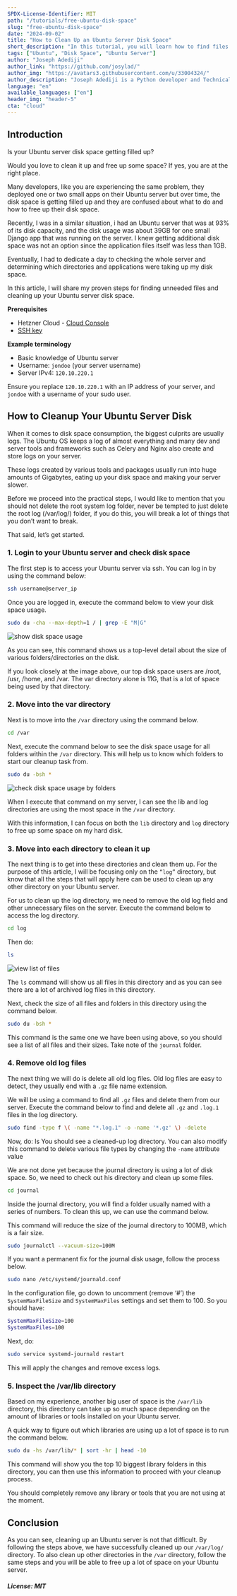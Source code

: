 ```yaml
---
SPDX-License-Identifier: MIT
path: "/tutorials/free-ubuntu-disk-space"
slug: "free-ubuntu-disk-space"
date: "2024-09-02"
title: "How to Clean Up an Ubuntu Server Disk Space"
short_description: "In this tutorial, you will learn how to find files and folders using up your Ubuntu server disk space and clean them up to free up your server disk space."
tags: ["Ubuntu", "Disk Space", "Ubuntu Server"]
author: "Joseph Adediji"
author_link: "https://github.com/josylad/"
author_img: "https://avatars3.githubusercontent.com/u/33004324/"
author_description: "Joseph Adediji is a Python developer and Technical writer, he loves writing and sharing his knowledge about Python, Django, Ubuntu and web development."
language: "en"
available_languages: ["en"]
header_img: "header-5"
cta: "cloud"
---
```


## Introduction

Is your Ubuntu server disk space getting filled up? 

Would you love to clean it up and free up some space? If yes, you are at the right place. 

Many developers, like you are experiencing the same problem, they deployed one or two small apps on their Ubuntu server but over time, the disk space is getting filled up and they are confused about what to do and how to free up their disk space. 

Recently, I was in a similar situation, i had an Ubuntu server that was at 93% of its disk capacity, and the disk usage was about 39GB for one small Django app that was running on the server. I knew getting additional disk space was not an option since the application files itself was less than 1GB. 

Eventually, I had to dedicate a day to checking the whole server and determining which directories and applications were taking up my disk space. 

In this article, I will share my proven steps for finding unneeded files and cleaning up your Ubuntu server disk space. 

**Prerequisites**

* Hetzner Cloud - [Cloud Console](https://console.hetzner.cloud/)
* [SSH key](https://community.hetzner.com/tutorials/howto-ssh-key)

**Example terminology**

* Basic knowledge of Ubuntu server
* Username: `jondoe` (your server username)
* Server IPv4: `120.10.220.1`

Ensure you replace `120.10.220.1` with an IP address of your server, and `jondoe` with a username of your sudo user.

## How to Cleanup Your Ubuntu Server Disk
When it comes to disk space consumption, the biggest culprits are usually logs. The Ubuntu OS keeps a log of almost everything and many dev and server tools and frameworks such as Celery and Nginx also create and store logs on your server. 

These logs created by various tools and packages usually run into huge amounts of Gigabytes, eating up your disk space and making your server slower. 

Before we proceed into the practical steps, I would like to mention that you should not delete the root system log folder, never be tempted to just delete the root log (/var/log/) folder, if you do this, you will break a lot of things that you don’t want to break. 

That said, let’s get started. 

### 1. Login to your Ubuntu server and check disk space
The first step is to access your Ubuntu server via ssh. You can log in by using the command below:

```bash
ssh username@server_ip
```

Once you are logged in, execute the command below to view your disk space usage. 

```bash
sudo du -cha --max-depth=1 / | grep -E "M|G" 
```

![show disk space usage](images/step1.png)

As you can see, this command shows us a top-level detail about the size of various folders/directories on the disk. 

If you look closely at the image above, our top disk space users are /root, /usr, /home, and /var. 
The var directory alone is 11G, that is a lot of space being used by that directory. 

### 2. Move into the var directory
Next is to move into the `/var` directory using the command below.

```bash
cd /var
```

Next, execute the command below to see the disk space usage for all folders within the `/var` directory. This will help us to know which folders to start our cleanup task from. 

```bash
sudo du -bsh *
``` 

![check disk space usage by folders](images/step2.png)

When I execute that command on my server, I can see the lib and log directories are using the most space in the `/var` directory. 

With this information, I can focus on both the `lib` directory and `log` directory to free up some space on my hard disk. 

### 3. Move into each directory to clean it up
The next thing is to get into these directories and clean them up. For the purpose of this article, I will be focusing only on the `“log”` directory, but know that all the steps that will apply here can be used to clean up any other directory on your Ubuntu server. 

For us to clean up the log directory, we need to remove the old log field and other unnecessary files on the server. Execute the command below to access the log directory. 

```bash
cd log 
```
Then do:

```bash 
ls
```

![view list of files](images/step3.png)

The `ls` command will show us all files in this directory and as you can see there are a lot of archived log files in this directory. 

Next, check the size of all files and folders in this directory using the command below.
```bash
sudo du -bsh *
```
This command is the same one we have been using above, so you should see a list of all files and their sizes. Take note of the `journal` folder. 

### 4. Remove old log files
The next thing we will do is delete all old log files. Old log files are easy to detect, they usually end with a `.gz` file name extension. 

We will be using a command to find all `.gz` files and delete them from our server. 
Execute the command below to find and delete all `.gz` and `.log.1` files in the log directory. 
```bash
sudo find -type f \( -name "*.log.1" -o -name '*.gz' \) -delete 
```
Now, do:
ls 
You should see a cleaned-up log directory. You can also modify this command to delete various file types by changing the `-name` attribute value

We are not done yet because the journal directory is using a lot of disk space. So, we need to check out his directory and clean up some files. 
```bash
cd journal 
```
Inside the journal directory, you will find a folder usually named with a series of numbers. To clean this up, we can use the command below. 

This command will reduce the size of the journal directory to 100MB, which is a fair size. 
```bash
sudo journalctl --vacuum-size=100M
```
If you want a permanent fix for the journal disk usage, follow the process below. 
```bash
sudo nano /etc/systemd/journald.conf
```
In the configuration file, go down to uncomment (remove ‘#’) the `SystemMaxFileSize` and `SystemMaxFiles` settings and set them to 100. So you should have:
```bash
SystemMaxFileSize=100
SystemMaxFiles=100
``` 

Next, do:
```bash
sudo service systemd-journald restart 
```
This will apply the changes and remove excess logs. 

### 5. Inspect the /var/lib directory
Based on my experience, another big user of space is the `/var/lib` directory, this directory can take up so much space depending on the amount of libraries or tools installed on your Ubuntu server. 

A quick way to figure out which libraries are using up a lot of space is to run the command below.
```bash
sudo du -hs /var/lib/* | sort -hr | head -10 
```

This command will show you the top 10 biggest library folders in this directory, you can then use this information to proceed with your cleanup process. 

You should completely remove any library or tools that you are not using at the moment. 


## Conclusion

As you can see, cleaning up an Ubuntu server is not that difficult. By following the steps above, we have successfully cleaned up our `/var/log/` directory. To also clean up other directories in the `/var` directory, follow the same steps and you will be able to free up a lot of space on your Ubuntu server. 


##### License: MIT

<!--

Contributor's Certificate of Origin

By making a contribution to this project, I certify that:

(a) The contribution was created in whole or in part by me and I have
    the right to submit it under the license indicated in the file; or

(b) The contribution is based upon previous work that, to the best of my
    knowledge, is covered under an appropriate license and I have the
    right under that license to submit that work with modifications,
    whether created in whole or in part by me, under the same license
    (unless I am permitted to submit under a different license), as
    indicated in the file; or

(c) The contribution was provided directly to me by some other person
    who certified (a), (b) or (c) and I have not modified it.

(d) I understand and agree that this project and the contribution are
    public and that a record of the contribution (including all personal
    information I submit with it, including my sign-off) is maintained
    indefinitely and may be redistributed consistent with this project
    or the license(s) involved.

Signed-off-by: [Joseph Adediji and josylado@gmail.com]

-->
